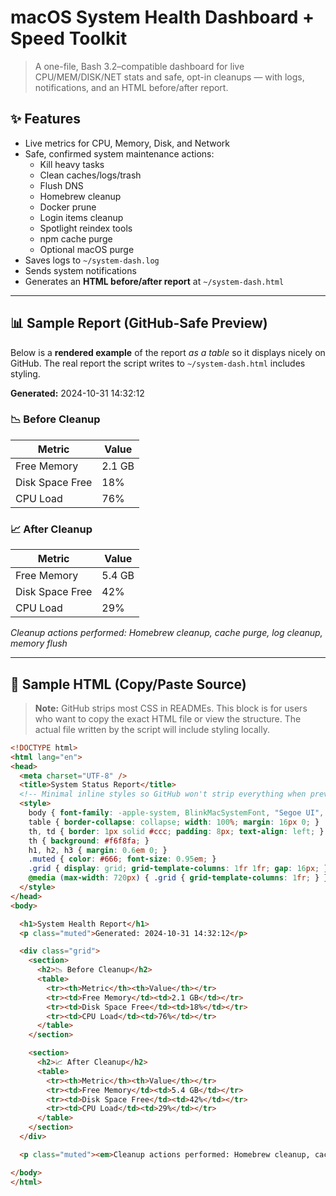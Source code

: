 # macOS System Health Dashboard + Speed Toolkit

> A one-file, Bash 3.2–compatible dashboard for live CPU/MEM/DISK/NET stats and safe, opt-in cleanups — with logs, notifications, and an HTML before/after report.

## ✨ Features
- Live metrics for CPU, Memory, Disk, and Network
- Safe, confirmed system maintenance actions:
  - Kill heavy tasks  
  - Clean caches/logs/trash  
  - Flush DNS  
  - Homebrew cleanup  
  - Docker prune  
  - Login items cleanup  
  - Spotlight reindex tools  
  - npm cache purge  
  - Optional macOS purge  
- Saves logs to `~/system-dash.log`
- Sends system notifications
- Generates an **HTML before/after report** at `~/system-dash.html`

---

## 📊 Sample Report (GitHub-Safe Preview)

Below is a **rendered example** of the report *as a table* so it displays nicely on GitHub. The real report the script writes to `~/system-dash.html` includes styling.

**Generated:** 2024-10-31 14:32:12

### 📉 Before Cleanup
| Metric            | Value |
|-------------------|-------|
| Free Memory       | 2.1 GB |
| Disk Space Free   | 18% |
| CPU Load          | 76% |

### 📈 After Cleanup
| Metric            | Value |
|-------------------|-------|
| Free Memory       | 5.4 GB |
| Disk Space Free   | 42% |
| CPU Load          | 29% |

*Cleanup actions performed: Homebrew cleanup, cache purge, log cleanup, memory flush*

---

## 🧩 Sample HTML (Copy/Paste Source)

> **Note:** GitHub strips most CSS in READMEs. This block is for users who want to copy the exact HTML file or view the structure. The actual file written by the script will include styling locally.

```html
<!DOCTYPE html>
<html lang="en">
<head>
  <meta charset="UTF-8" />
  <title>System Status Report</title>
  <!-- Minimal inline styles so GitHub won't strip everything when previewing locally -->
  <style>
    body { font-family: -apple-system, BlinkMacSystemFont, "Segoe UI", Arial, sans-serif; margin: 20px; }
    table { border-collapse: collapse; width: 100%; margin: 16px 0; }
    th, td { border: 1px solid #ccc; padding: 8px; text-align: left; }
    th { background: #f6f8fa; }
    h1, h2, h3 { margin: 0.6em 0; }
    .muted { color: #666; font-size: 0.95em; }
    .grid { display: grid; grid-template-columns: 1fr 1fr; gap: 16px; }
    @media (max-width: 720px) { .grid { grid-template-columns: 1fr; } }
  </style>
</head>
<body>

  <h1>System Health Report</h1>
  <p class="muted">Generated: 2024-10-31 14:32:12</p>

  <div class="grid">
    <section>
      <h2>📉 Before Cleanup</h2>
      <table>
        <tr><th>Metric</th><th>Value</th></tr>
        <tr><td>Free Memory</td><td>2.1 GB</td></tr>
        <tr><td>Disk Space Free</td><td>18%</td></tr>
        <tr><td>CPU Load</td><td>76%</td></tr>
      </table>
    </section>

    <section>
      <h2>📈 After Cleanup</h2>
      <table>
        <tr><th>Metric</th><th>Value</th></tr>
        <tr><td>Free Memory</td><td>5.4 GB</td></tr>
        <tr><td>Disk Space Free</td><td>42%</td></tr>
        <tr><td>CPU Load</td><td>29%</td></tr>
      </table>
    </section>
  </div>

  <p class="muted"><em>Cleanup actions performed: Homebrew cleanup, cache purge, log cleanup, memory flush</em></p>

</body>
</html>
